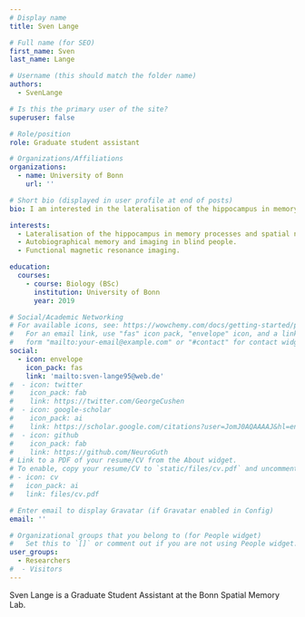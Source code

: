 ```yaml
---
# Display name
title: Sven Lange

# Full name (for SEO)
first_name: Sven
last_name: Lange

# Username (this should match the folder name)
authors:
  - SvenLange

# Is this the primary user of the site?
superuser: false

# Role/position
role: Graduate student assistant

# Organizations/Affiliations
organizations:
  - name: University of Bonn
    url: ''

# Short bio (displayed in user profile at end of posts)
bio: I am interested in the lateralisation of the hippocampus in memory processes and spatial navigation, neural correlates of autobiographical memory and imagination in blind persons, and fMRI.

interests:
  - Lateralisation of the hippocampus in memory processes and spatial navigation.
  - Autobiographical memory and imaging in blind people.
  - Functional magnetic resonance imaging.

education:
  courses:
    - course: Biology (BSc)
      institution: University of Bonn
      year: 2019

# Social/Academic Networking
# For available icons, see: https://wowchemy.com/docs/getting-started/page-builder/#icons
#   For an email link, use "fas" icon pack, "envelope" icon, and a link in the
#   form "mailto:your-email@example.com" or "#contact" for contact widget.
social:
  - icon: envelope
    icon_pack: fas
    link: 'mailto:sven-lange95@web.de'
#  - icon: twitter
#    icon_pack: fab
#    link: https://twitter.com/GeorgeCushen
#  - icon: google-scholar
#    icon_pack: ai
#    link: https://scholar.google.com/citations?user=JomJ0AQAAAAJ&hl=en&oi=ao
#  - icon: github
#    icon_pack: fab
#    link: https://github.com/NeuroGuth
# Link to a PDF of your resume/CV from the About widget.
# To enable, copy your resume/CV to `static/files/cv.pdf` and uncomment the lines below.
# - icon: cv
#   icon_pack: ai
#   link: files/cv.pdf

# Enter email to display Gravatar (if Gravatar enabled in Config)
email: ''

# Organizational groups that you belong to (for People widget)
#   Set this to `[]` or comment out if you are not using People widget.
user_groups:
  - Researchers
#  - Visitors
---
```


Sven Lange is a Graduate Student Assistant at the Bonn Spatial Memory Lab.
